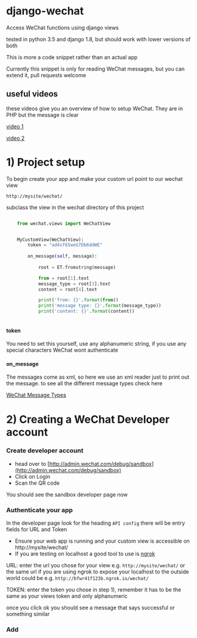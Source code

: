 # django-wechat
Access WeChat functions using django views

tested in python 3.5 and django 1.8, but should work with lower versions of both

This is more a code snippet rather than an actual app

Currently this snippet is only for reading WeChat messages, but you can extend it, pull requests welcome


## useful videos

these videos give you an overview of how to setup WeChat. They are in PHP but the message is clear

[video 1](https://www.youtube.com/watch?v=kB20Zf51QWU)

[video 2](https://www.youtube.com/watch?v=_2FSzD2B2F0)


# 1) Project setup

To begin create your app and make your custom url point to our
wechat view

`http://mysite/wechat/`

subclass the view in the wechat directory of this project

```python

    from wechat.views import WeChatView


    MyCustomView(WeChatView):
        token = "ad4sf65weG7Db6ddWE"
        
        on_message(self, message):
                
            root = ET.fromstring(message)

            from = root[1].text
            message_type = root[3].text
            content = root[4].text

            print('from: {}'.format(from))
            print('message type: {}'.format(message_type))
            print('content: {}'.format(content))
        
```


#### token

You need to set this yourself, use any alphanumeric string, if you use any special characters WeChat 
wont authenticate


#### on_message

The messages come as xml, so here we use an xml reader just to print out the message. to see all
the different message types check here

[WeChat Message Types](http://admin.wechat.com/wiki/index.php?title=Common_Messages)


# 2) Creating a WeChat Developer account

### Create developer account

* head over to [http://admin.wechat.com/debug/sandbox](http://admin.wechat.com/debug/sandbox)
* Click on Login
* Scan the QR code

You should see the sandbox developer page now

### Authenticate your app

In the developer page look for the heading `API config` there will be entry fields for URL and Token

* Ensure your web app is running and your custom view is accessible on http://mysite/wechat/
* If you are testing on localhost a good tool to use is [ngrok](https://ngrok.com/docs#expose)

URL: enter the url you chose for your view e.g. `http://mysite/wechat/` or the same url if you are using 
ngrok to expose your localhost to the outside world could be e.g. `http://bfwr41f123b.ngrok.io/wechat/`

TOKEN: enter the token you chose in step 1), remember it has to be the same as your views token and only alphanumeric

once you click ok you should see a message that says successful or something similar

### Add 